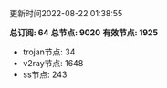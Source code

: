 更新时间2022-08-22 01:38:55

**总订阅: 64**
**总节点: 9020**
**有效节点: 1925**
- trojan节点: 34
- v2ray节点: 1648
- ss节点: 243
